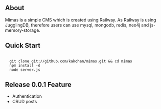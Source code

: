 ## About
Mimas is a simple CMS which is created using Railway. As Railway is using JugglingDB, therefore users can use mysql, mongodb, redis, neo4j and js-memory-storage.

## Quick Start

<code>
  git clone git://github.com/kakchan/mimas.git && cd mimas
  npm install -d
  node server.js
</code>

## Release 0.0.1 Feature
   - Authentication
   - CRUD posts